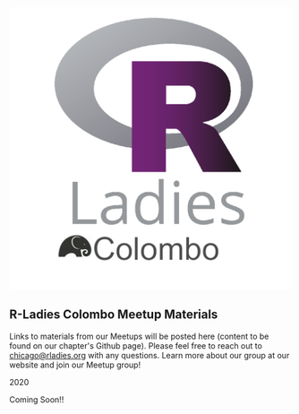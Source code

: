 ![R Ladies world map](Rladiescolombocopy.png)


## R-Ladies Colombo Meetup Materials

Links to materials from our Meetups will be posted here (content to be found on our chapter's Github page). Please feel free to reach out to chicago@rladies.org with any questions.
Learn more about our group at our website and join our Meetup group!

2020 

Coming Soon!!

